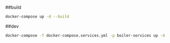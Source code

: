 ##build

```bash
docker-compose up -d --build
```

##dev

```bash
docker-compose -f docker-compose.services.yml -p boiler-services up -d
```
